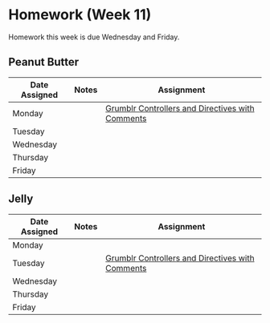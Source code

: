 # Homework (Week 11)

Homework this week is due Wednesday and Friday.


## Peanut Butter

| Date Assigned | Notes                          | Assignment |
|---------------|--------------------------------|------------|
| Monday        |                                | [Grumblr Controllers and Directives with Comments](https://github.com/ga-dc/grumblr_angular#homework-starter-code) |
| Tuesday       |                                |            |
| Wednesday     |                                |            |
| Thursday      |                                |            |
| Friday        |                                |            |

## Jelly

| Date Assigned | Notes                          | Assignment |
|---------------|--------------------------------|------------|
| Monday        |                                |            |
| Tuesday       |                                | [Grumblr Controllers and Directives with Comments](https://github.com/ga-dc/grumblr_angular#homework-starter-code) |
| Wednesday     |                                |            |
| Thursday      |                                |            |
| Friday        |                                |            |
